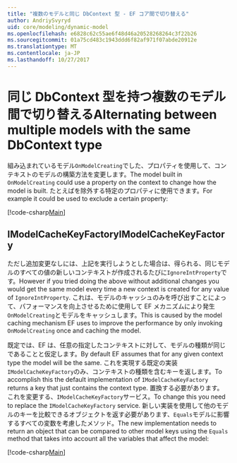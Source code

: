 ```yaml
---
title: "複数のモデルと同じ DbContext 型 - EF コア間で切り替える"
author: AndriySvyryd
uid: core/modeling/dynamic-model
ms.openlocfilehash: e6828c62c55ae6f48d46a20528268264c3f22b26
ms.sourcegitcommit: 01a75cd483c1943ddd6f82af971f07abde20912e
ms.translationtype: MT
ms.contentlocale: ja-JP
ms.lasthandoff: 10/27/2017
---
```

# <a name="alternating-between-multiple-models-with-the-same-dbcontext-type"></a><span data-ttu-id="8ea1b-102">同じ DbContext 型を持つ複数のモデル間で切り替える</span><span class="sxs-lookup"><span data-stu-id="8ea1b-102">Alternating between multiple models with the same DbContext type</span></span>

<span data-ttu-id="8ea1b-103">組み込まれているモデル`OnModelCreating`でした、プロパティを使用して、コンテキストのモデルの構築方法を変更します。</span><span class="sxs-lookup"><span data-stu-id="8ea1b-103">The model built in `OnModelCreating` could use a property on the context to change how the model is built.</span></span> <span data-ttu-id="8ea1b-104">たとえばを除外する特定のプロパティに使用できます。</span><span class="sxs-lookup"><span data-stu-id="8ea1b-104">For example it could be used to exclude a certain property:</span></span>

[!code-csharp[Main](../../../samples/core/DynamicModel/DynamicContext.cs?name=Class)]

## <a name="imodelcachekeyfactory"></a><span data-ttu-id="8ea1b-105">IModelCacheKeyFactory</span><span class="sxs-lookup"><span data-stu-id="8ea1b-105">IModelCacheKeyFactory</span></span>
<span data-ttu-id="8ea1b-106">ただし追加変更なしには、上記を実行しようとした場合は、得られる、同じモデルのすべての値の新しいコンテキストが作成されるたびに`IgnoreIntProperty`です。</span><span class="sxs-lookup"><span data-stu-id="8ea1b-106">However if you tried doing the above without additional changes you would get the same model every time a new context is created for any value of `IgnoreIntProperty`.</span></span> <span data-ttu-id="8ea1b-107">これは、モデルのキャッシュのみを呼び出すことによって、パフォーマンスを向上させるために使用して EF メカニズムにより発生`OnModelCreating`とモデルをキャッシュします。</span><span class="sxs-lookup"><span data-stu-id="8ea1b-107">This is caused by the model caching mechanism EF uses to improve the performance by only invoking `OnModelCreating` once and caching the model.</span></span>

<span data-ttu-id="8ea1b-108">既定では、EF は、任意の指定したコンテキストに対して、モデルの種類が同じであることと仮定します。</span><span class="sxs-lookup"><span data-stu-id="8ea1b-108">By default EF assumes that for any given context type the model will be the same.</span></span> <span data-ttu-id="8ea1b-109">これを実現する既定の実装`IModelCacheKeyFactory`のみ、コンテキストの種類を含むキーを返します。</span><span class="sxs-lookup"><span data-stu-id="8ea1b-109">To accomplish this the default implementation of `IModelCacheKeyFactory` returns a key that just contains the context type.</span></span> <span data-ttu-id="8ea1b-110">置換する必要があります。 これを変更する、`IModelCacheKeyFactory`サービス。</span><span class="sxs-lookup"><span data-stu-id="8ea1b-110">To change this you need to replace the `IModelCacheKeyFactory` service.</span></span> <span data-ttu-id="8ea1b-111">新しい実装を使用して他のモデルのキーを比較できるオブジェクトを返す必要があります、`Equals`モデルに影響するすべての変数を考慮したメソッド。</span><span class="sxs-lookup"><span data-stu-id="8ea1b-111">The new implementation needs to return an object that can be compared to other model keys using the `Equals` method that takes into account all the variables that affect the model:</span></span>

[!code-csharp[Main](../../../samples/core/DynamicModel/DynamicModelCacheKeyFactory.cs?name=Class)]
